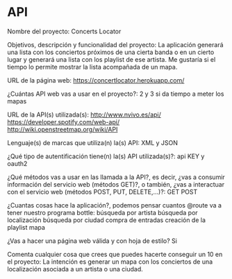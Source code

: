 # API
Nombre del proyecto:
 Concerts Locator

Objetivos, descripción y funcionalidad del proyecto:
 La aplicación generará una lista con los  conciertos próximos de una cierta banda o en un cierto lugar y generará una lista con los playlist de ese artista. Me gustaría si el tiempo lo permite mostrar la 
 lista acompañada de un mapa. 

URL de la página web:
 https://concertlocator.herokuapp.com/

¿Cuántas API web vas a usar en el proyecto?:
 2 y 3 si da tiempo a meter los mapas

URL de la API(s) utilizada(s): 
 http://www.nvivo.es/api/
 https://developer.spotify.com/web-api/
 http://wiki.openstreetmap.org/wiki/API

Lenguaje(s) de marcas que utiliza(n) la(s) API: 
 XML y JSON

¿Qué tipo de autentificación tiene(n) la(s) API utilizada(s)?: 
 api KEY y oauth2

¿Qué métodos vas a usar en las llamada a la API?, es decir, ¿vas a consumir información del servicio web (métodos GET)?, o también, ¿vas a interactuar con el servicio web (métodos POST, PUT, DELETE,…)?:
 GET
 POST

¿Cuantas cosas hace la aplicación?, podemos pensar cuantos @route va a tener nuestro programa bottle:
 búsqueda por artista 
 búsqueda por localización
 búsqueda por ciudad
 compra de entradas
 creación de la playlist 
 mapa 

¿Vas a hacer una página web válida y con hoja de estilo? 
 Si

Comenta cualquier cosa que crees que puedes hacerte conseguir un 10 en el proyecto:
 La intención es generar un mapa con los conciertos de una localización asociada a un artista o una ciudad.

